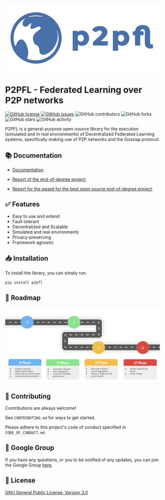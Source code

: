 ![GitHub Logo](other/logo.png)

# P2PFL - Federated Learning over P2P networks

[![GitHub license](https://img.shields.io/github/license/pguijas/federated_learning_p2p)](https://github.com/pguijas/federated_learning_p2p/blob/main/LICENSE.md)
[![GitHub issues](https://img.shields.io/github/issues/pguijas/federated_learning_p2p)](https://github.com/pguijas/federated_learning_p2p/issues)
![GitHub contributors](https://img.shields.io/github/contributors/pguijas/federated_learning_p2p)
![GitHub forks](https://img.shields.io/github/forks/pguijas/federated_learning_p2p)
![GitHub stars](https://img.shields.io/github/stars/pguijas/federated_learning_p2p)
![GitHub activity](https://img.shields.io/github/commit-activity/m/pguijas/federated_learning_p2p)

P2PFL is a general-purpose open-source library for the execution (simulated and in real environments) of Decentralized Federated Learning systems, specifically making use of P2P networks and the Gossisp protocol.

## 📚 Documentation

- [Documentation](https://pguijas.github.io/federated_learning_p2p/).

- [Report of the end-of-degree project](other/memoria.pdf).

- [Report for the award for the best open source end-of-degree project](other/memoria-open-source.pdf).

## ✅ Features

- Easy to use and extend
- Fault tolerant
- Decentralized and Scalable
- Simulated and real environments
- Privacy-preserving
- Framework agnostic

## 📥 Installation

To install the library, you can simply run:

```bash
pip install p2pfl
```

## 🚀 Roadmap

![Roadmap](other/roadmap.png)

## 👫 Contributing

Contributions are always welcome!

See `CONTRIBUTING.md` for ways to get started.

Please adhere to this project's code of conduct specified in `CODE_OF_CONDUCT.md`.

## 💬 Google Group

If you have any questions, or you to be notified of any updates, you can join the Google Group [here](https://groups.google.com/g/p2pfl).

## 📜 License

[GNU General Public License, Version 3.0](https://www.gnu.org/licenses/gpl-3.0.en.html)